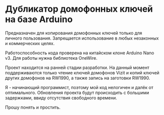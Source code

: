 # Дубликатор домофонных ключей на базе Arduino

Предназначен для копирования домофонных ключей только для личного пользования.
Запрещается использование в любых незаконных и коммерческих целях.

Работоспособность кода проверена на китайском клоне Arduino Nano v3.
Для работы нужна библиотека OneWire.

Проект находится на ранней стадии разработки.
На данный момент поддерживаются только чтение ключей домофонов Vizit и копий ключей других домофонов на RW1990,
а также запись на заготовки RW1990.

Я - начинающий программист, поэтому мой код нелогичен и далёк от оптимального.
Обновления проекта будут происходить с большими задержками, ввиду отсутствия свободного времени.

Прошу понять и простить.
